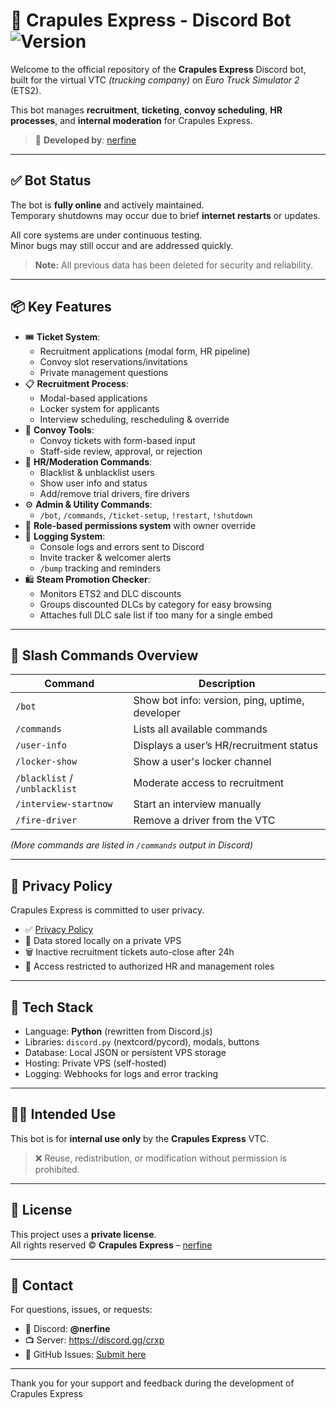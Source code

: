 # 🚚 Crapules Express - Discord Bot ![Version](https://img.shields.io/badge/version-2.0.0-blue.svg)

Welcome to the official repository of the **Crapules Express** Discord bot, built for the virtual VTC *(trucking company)* on *Euro Truck Simulator 2* (ETS2).

This bot manages **recruitment**, **ticketing**, **convoy scheduling**, **HR processes**, and **internal moderation** for Crapules Express.

> 🔧 **Developed by**: [nerfine](https://github.com/nerfine)

---

## ✅ Bot Status

The bot is **fully online** and actively maintained.  
Temporary shutdowns may occur due to brief **internet restarts** or updates.

All core systems are under continuous testing.  
Minor bugs may still occur and are addressed quickly.

> **Note:** All previous data has been deleted for security and reliability.

---

## 📦 Key Features

- 🎟️ **Ticket System**:
  - Recruitment applications (modal form, HR pipeline)
  - Convoy slot reservations/invitations
  - Private management questions
- 📋 **Recruitment Process**:
  - Modal-based applications
  - Locker system for applicants
  - Interview scheduling, rescheduling & override
- 🧾 **Convoy Tools**:
  - Convoy tickets with form-based input
  - Staff-side review, approval, or rejection
- 🔧 **HR/Moderation Commands**:
  - Blacklist & unblacklist users
  - Show user info and status
  - Add/remove trial drivers, fire drivers
- ⚙️ **Admin & Utility Commands**:
  - `/bot`, `/commands`, `/ticket-setup`, `!restart`, `!shutdown`
- 🔐 **Role-based permissions system** with owner override
- 🧠 **Logging System**:
  - Console logs and errors sent to Discord
  - Invite tracker & welcomer alerts
  - `/bump` tracking and reminders
- 🛍️ **Steam Promotion Checker**:
  - Monitors ETS2 and DLC discounts
  - Groups discounted DLCs by category for easy browsing
  - Attaches full DLC sale list if too many for a single embed

---

## 💬 Slash Commands Overview

| Command                | Description                                   |
|------------------------|-----------------------------------------------|
| `/bot`                 | Show bot info: version, ping, uptime, developer |
| `/commands`            | Lists all available commands                  |
| `/user-info`           | Displays a user’s HR/recruitment status       |
| `/locker-show`         | Show a user's locker channel                  |
| `/blacklist` / `/unblacklist` | Moderate access to recruitment         |
| `/interview-startnow`  | Start an interview manually                   |
| `/fire-driver`         | Remove a driver from the VTC                  |

*(More commands are listed in `/commands` output in Discord)*

---

## 🔐 Privacy Policy

Crapules Express is committed to user privacy.

- ✅ [Privacy Policy](https://github.com/Nerfine/crapules-express/blob/main/privacy.md)
- 📁 Data stored locally on a private VPS
- 🗑️ Inactive recruitment tickets auto-close after 24h
- 👤 Access restricted to authorized HR and management roles

---

## 🧱 Tech Stack

- Language: **Python** (rewritten from Discord.js)
- Libraries: `discord.py` (nextcord/pycord), modals, buttons
- Database: Local JSON or persistent VPS storage
- Hosting: Private VPS (self-hosted)
- Logging: Webhooks for logs and error tracking

---

## 🧑‍💼 Intended Use

This bot is for **internal use only** by the **Crapules Express** VTC.

> ❌ Reuse, redistribution, or modification without permission is prohibited.

---

## 📄 License

This project uses a **private license**.  
All rights reserved © **Crapules Express** – [nerfine](https://github.com/nerfine)

---

## 🤝 Contact

For questions, issues, or requests:

- 💬 Discord: **@nerfine**
- 📺 Server: https://discord.gg/crxp
- 🐞 GitHub Issues: [Submit here](https://github.com/Nerfine/crapules-express/issues)

---

Thank you for your support and feedback during the development of Crapules Express
